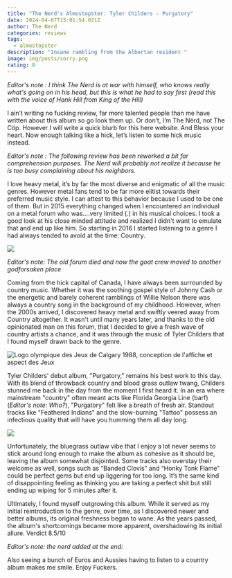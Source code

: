 ```yaml
---
title: "The Nerd's Almostopster: Tyler Childers - Purgatory"
date: 2024-04-07T15:01:54.071Z
author: The Nerd
categories: reviews
tags:
  - almostopster
description: "Insane rambling from the Albertan resident "
image: img/posts/sorry.png
rating: 8
---
```

*E﻿ditor's note : I think The Nerd is at war with himself, who knows really what's going on in his head, but this is what he had to say first (read this with the voice of Hank Hill from King of the Hill)*

I ain’t writing no fucking review, far more talented people than me have written about this album so go look them up. Or don’t, I’m The Nërd, not The Cöp. However I will write a quick blurb for this here website. And Bless your heart. Now enough talking like a hick, let’s listen to some hick music instead.

*E﻿ditor's note : The following review has been reworked a bit for comprehension purposes. The Nerd will probably not realize it because he is too busy complaining about his neighbors.*

I love heavy metal, it’s by far the most diverse and enigmatic of all the music genres. However metal fans tend to be far more elitist towards their preferred music style. I can attest to this behavior because I used to be one of them. But in 2015 everything changed when I encountered an individual on a metal forum who was….very limited (.) in his musical choices. I took a good look at his close minded attitude and realized I didn't want to emulate that and end up like him. So starting in 2016 I started listening to a genre I had always tended to avoid at the time: Country.

![](img/posts/goatmaster.png)

*E﻿ditor's note: The old forum died and now the goat crew moved to another godforsaken place*

Coming from the hick capital of Canada, I have always been surrounded by country music. Whether it was the soothing gospel style of Johnny Cash or the energetic and barely coherent ramblings of Willie Nelson there was always a country song in the background of my childhood. However, when the 2000s arrived, I discovered heavy metal and swiftly veered away from Country altogether. It wasn't until many years later, and thanks to the old opinionated man on this forum, that I decided to give a fresh wave of country artists a chance, and it was through the music of Tyler Childers that I found myself drawn back to the genre.

<!--StartFragment-->

![Logo olympique des Jeux de Calgary 1988, conception de l'affiche et aspect  des Jeux](https://img.olympics.com/images/image/private//f_auto/primary/umla2grnnjevxd4relvg)

<!--EndFragment-->

Tyler Childers' debut album, "Purgatory," remains his best work to this day. With its blend of throwback country and blood grass outlaw twang, Childers stunned me back in the day from the moment I first heard it. In an era where mainstream "country" often meant acts like Florida Georgia Line (barf) (*Editor's note: Who?*), "Purgatory" felt like a breath of fresh air. Standout tracks like "Feathered Indians" and the slow-burning "Tattoo" possess an infectious quality that will have you humming them all day long.

<!--StartFragment-->

![](https://i.discogs.com/kktw9r089GRdbC927OaDMdQQo7ACS638pYCLvA2NxfU/rs:fit/g:sm/q:90/h:600/w:600/czM6Ly9kaXNjb2dz/LWRhdGFiYXNlLWlt/YWdlcy9SLTE5Mjcz/NDQ3LTE3MDc2Nzg4/NzQtMzI2MC5qcGVn.jpeg)

<!--EndFragment-->

Unfortunately, the bluegrass outlaw vibe that I enjoy a lot never seems to stick around long enough to make the album as cohesive as it should be, leaving the album somewhat disjointed. Some tracks also overstay their welcome as well, songs such as “Banded Clovis” and “Honky Tonk Flame” could be perfect gems but end up liggering for too long. It’s the same kind of disappointing feeling as thinking you are taking a perfect shit but still ending up wiping for 5 minutes after it.

Ultimately, I found myself outgrowing this album. While it served as my initial reintroduction to the genre, over time, as I discovered newer and better albums, its original freshness began to wane. As the years passed, the album's shortcomings became more apparent, overshadowing its initial allure. Verdict 8.5/10 

*Editor's note: the nerd added at the end:*

Also seeing a bunch of Euros and Aussies having to listen to a country album makes me smile. Enjoy Fuckers.

<!--EndFragment-->
